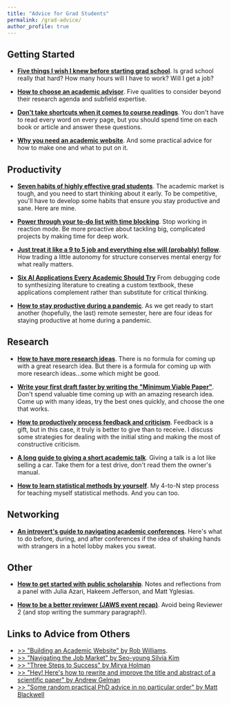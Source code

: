 ```yaml
---
title: "Advice for Grad Students"
permalink: /grad-advice/
author_profile: true
---
```


## Getting Started

- [**Five things I wish I knew before starting grad school**](/blog/wish-i-knew-before-grad-school). Is grad school really that hard? How many hours will I have to work? Will I get a job? 

- [**How to choose an academic advisor**](/blog/advisors). Five qualities to consider beyond their research agenda and subfield expertise.

- [**Don't take shortcuts when it comes to course readings**](/blog/reading). You don't have to read every word on every page, but you should spend time on each book or article and answer these questions.

- [**Why you need an academic website**](/blog/website). And some practical advice for how to make one and what to put on it.


## Productivity

- [**Seven habits of highly effective grad students**](/blog/seven-habits).  The academic market is tough, and you need to start thinking about it early. To be competitive, you'll have to develop some habits that ensure you stay productive and sane. Here are mine.

- [**Power through your to-do list with time blocking**](/blog/time-blocking). Stop working in reaction mode. Be more proactive about tackling big, complicated projects by making time for deep work.

- [**Just treat it like a 9 to 5 job and everything else will (probably) follow**](/blog/9to5). How trading a little autonomy for structure conserves mental energy for what really matters.

- [**Six AI Applications Every Academic Should Try**](/blog/six-ai-applications) From debugging code to synthesizing literature to creating a custom textbook, these applications complement rather than substitute for critical thinking.

- [**How to stay productive during a pandemic**](/blog/pandemic-productivity). As we get ready to start another (hopefully, the last) remote semester, here are four ideas for staying productive at home during a pandemic. 

## Research

- [**How to have more research ideas**](/blog/more-ideas). There is no formula for coming up with a great research idea. But there is a formula for coming up with more research ideas...some which might be good.

- [**Write your first draft faster by writing the "Minimum Viable Paper"**](/blog/minumum-viable-paper). Don't spend valuable time coming up with an amazing research idea. Come up with many ideas, try the best ones quickly, and choose the one that works.  

- [**How to productively process feedback and criticism**](/blog/get-feedback). Feedback is a gift, but in this case, it truly is better to give than to receive. I discuss some strategies for dealing with the initial sting and making the most of constructive criticism.

- [**A long guide to giving a short academic talk**](/blog/short-talk).  Giving a talk is a lot like selling a car. Take them for a test drive, don't read them the owner's manual.

- [**How to learn statistical methods by yourself**](/blog/teach-yourself-methods). My 4-to-N step process for teaching myself statistical methods. And you can too.

## Networking

- [**An introvert's guide to navigating academic conferences**](/blog/conferences). Here's what to do before, during, and after conferences if the idea of shaking hands with strangers in a hotel lobby makes you sweat.

## Other

- [**How to get started with public scholarship**](/blog/public-scholarship). Notes and reflections from a panel with Julia Azari, Hakeem Jefferson, and Matt Yglesias.

- [**How to be a better reviewer (JAWS event recap)**](/blog/reviewing). Avoid being Reviewer 2 (and stop writing the summary paragraph!).

## Links to Advice from Others

- [>> "Building an Academic Website" by Rob Williams](https://jayrobwilliams.com/posts/2020/06/academic-website/). 
- [>> "Navigating the Job Market" by Seo-young Silvia Kim](https://tinyurl.com/y3wcrzsg)
- [>> "Three Steps to Success" by Mirya Holman](https://miryaholman.substack.com/p/three-steps-to-success)
- [>> "Hey! Here's how to rewrite and improve the title and abstract of a scientific paper" by Andrew Gelman](https://statmodeling.stat.columbia.edu/2023/11/27/rewriting-a-title-and-abstract-to-a-scientific-paper/)
- [>> "Some random practical PhD advice in no particular order" by Matt Blackwell](https://twitter.com/matt_blackwell/status/1748512347331727488)

